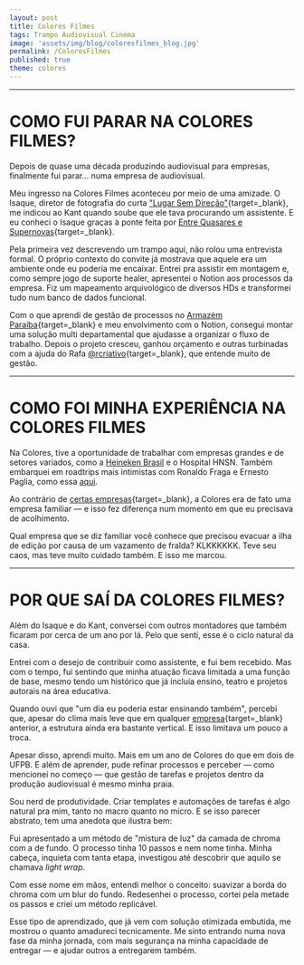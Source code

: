 ```yaml
---
layout: post
title: Colores Filmes
tags: Trampo Audiovisual Cinema
image: 'assets/img/blog/coloresfilmes_blog.jpg'
permalink: /ColoresFilmes
published: true
theme: colores
---
```


---

# COMO FUI PARAR NA COLORES FILMES?

Depois de quase uma década produzindo audiovisual para empresas, finalmente fui parar... numa empresa de audiovisual.

Meu ingresso na Colores Filmes aconteceu por meio de uma amizade. O Isaque, diretor de fotografia do curta ["Lugar Sem Direção"](https://www.instagram.com/p/C5RwM1CO8Te/){target=_blank}, me indicou ao Kant quando soube que ele tava procurando um assistente. E eu conheci o Isaque graças à ponte feita por [Entre Quasares e Supernovas](https://www.instagram.com/p/C4tUkGnO4gC/){target=_blank}.

Pela primeira vez descrevendo um trampo aqui, não rolou uma entrevista formal. O próprio contexto do convite já mostrava que aquele era um ambiente onde eu poderia me encaixar. Entrei pra assistir em montagem e, como sempre jogo de suporte healer, apresentei o Notion aos processos da empresa. Fiz um mapeamento arquivológico de diversos HDs e transformei tudo num banco de dados funcional.

Com o que aprendi de gestão de processos no [Armazém Paraíba](https://chat.openai.com/share/67edf2d6f4e081918536c051e3349366){target=_blank} e meu envolvimento com o Notion, consegui montar uma solução multi departamental que ajudasse a organizar o fluxo de trabalho. Depois o projeto cresceu, ganhou orçamento e outras turbinadas com a ajuda do Rafa [@rcriativo](https://www.instagram.com/rcriativo){target=_blank}, que entende muito de gestão.

---

# COMO FOI MINHA EXPERIÊNCIA NA COLORES FILMES

Na Colores, tive a oportunidade de trabalhar com empresas grandes e de setores variados, como a [Heineken Brasil](https://www.youtube.com/watch?v=DIGGo9dNBoE&list=PL2ex3uSZMa5CHRVGxGuuf2pJRhBBUIKnp&ab_channel=ColoresFilmes) e o Hospital HNSN. Também embarquei em roadtrips mais intimistas com Ronaldo Fraga e Ernesto Paglia, como essa [aqui](https://www.youtube.com/watch?v=mcPFfgXM9qM&ab_channel=ColoresFilmes).

Ao contrário de [certas empresas](https://chat.openai.com/share/67edf2d6f4e081918536c051e3349366){target=_blank}, a Colores era de fato uma empresa familiar — e isso fez diferença num momento em que eu precisava de acolhimento.

Qual empresa que se diz familiar você conhece que precisou evacuar a ilha de edição por causa de um vazamento de fralda? KLKKKKKK. Teve seu caos, mas teve muito cuidado também. E isso me marcou.

---

# POR QUE SAÍ DA COLORES FILMES?

Além do Isaque e do Kant, conversei com outros montadores que também ficaram por cerca de um ano por lá. Pelo que senti, esse é o ciclo natural da casa.

Entrei com o desejo de contribuir como assistente, e fui bem recebido. Mas com o tempo, fui sentindo que minha atuação ficava limitada a uma função de base, mesmo tendo um histórico que já incluía ensino, teatro e projetos autorais na área educativa.

Quando ouvi que "um dia eu poderia estar ensinando também", percebi que, apesar do clima mais leve que em qualquer [empresa](https://chat.openai.com/share/67edf2d6f4e081918536c051e3349366){target=_blank} anterior, a estrutura ainda era bastante vertical. E isso limitava um pouco a troca.

Apesar disso, aprendi muito. Mais em um ano de Colores do que em dois de UFPB. E além de aprender, pude refinar processos e perceber — como mencionei no começo — que gestão de tarefas e projetos dentro da produção audiovisual é mesmo minha praia.

Sou nerd de produtividade. Criar templates e automações de tarefas é algo natural pra mim, tanto no macro quanto no micro. E se isso parecer abstrato, tem uma anedota que ilustra bem:

Fui apresentado a um método de "mistura de luz" da camada de chroma com a de fundo. O processo tinha 10 passos e nem nome tinha. Minha cabeça, inquieta com tanta etapa, investigou até descobrir que aquilo se chamava *light wrap*.

Com esse nome em mãos, entendi melhor o conceito: suavizar a borda do chroma com um blur do fundo. Redesenhei o processo, cortei pela metade os passos e criei um método replicável.

Esse tipo de aprendizado, que já vem com solução otimizada embutida, me mostrou o quanto amadureci tecnicamente. Me sinto entrando numa nova fase da minha jornada, com mais segurança na minha capacidade de entregar — e ajudar outros a entregarem também.
